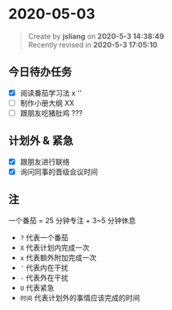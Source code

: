 2020-05-03
===

> Create by **jsliang** on **2020-5-3 14:38:49**  
> Recently revised in **2020-5-3 17:05:10**

## 今日待办任务

* [x] 阅读番茄学习法 x ''
* [ ] 制作小册大纲 XX
* [ ] 跟朋友吃猪肚鸡 ???

## 计划外 & 紧急

* [x] 跟朋友进行联络
* [x] 询问同事的晋级会议时间

## 注

一个番茄 = 25 分钟专注 + 3~5 分钟休息

* `?` 代表一个番茄
* `X` 代表计划内完成一次
* `x` 代表额外附加完成一次
* `'` 代表内在干扰
* `-` 代表外在干扰
* `U` 代表紧急
* `时间` 代表计划外的事情应该完成的时间

